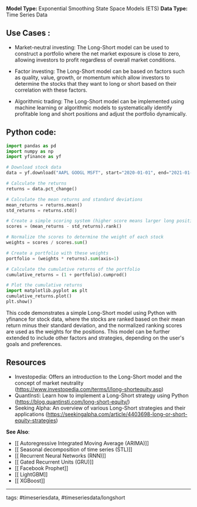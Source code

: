 **Model Type:**  Exponential Smoothing State Space Models (ETS)
**Data Type:**  Time Series Data

## Use Cases :

- Market-neutral investing: The Long-Short model can be used to construct a portfolio where the net market exposure is close to zero, allowing investors to profit regardless of overall market conditions.

- Factor investing: The Long-Short model can be based on factors such as quality, value, growth, or momentum which allow investors to determine the stocks that they want to long or short based on their correlation with these factors.

- Algorithmic trading: The Long-Short model can be implemented using machine learning or algorithmic models to systematically identify profitable long and short positions and adjust the portfolio dynamically.


## Python code: 

```python
import pandas as pd
import numpy as np
import yfinance as yf

# Download stock data
data = yf.download("AAPL GOOGL MSFT", start="2020-01-01", end="2021-01-01")['Close']

# Calculate the returns
returns = data.pct_change()

# Calculate the mean returns and standard deviations
mean_returns = returns.mean()
std_returns = returns.std()

# Create a simple scoring system (higher score means larger long position, lower score means larger short)
scores = (mean_returns - std_returns).rank()

# Normalize the scores to determine the weight of each stock
weights = scores / scores.sum()

# Create a portfolio with these weights
portfolio = (weights * returns).sum(axis=1)

# Calculate the cumulative returns of the portfolio
cumulative_returns = (1 + portfolio).cumprod()

# Plot the cumulative returns
import matplotlib.pyplot as plt
cumulative_returns.plot()
plt.show()
```

This code demonstrates a simple Long-Short model using Python with yfinance for stock data, where the stocks are ranked based on their mean return minus their standard deviation, and the normalized ranking scores are used as the weights for the positions. This model can be further extended to include other factors and strategies, depending on the user's goals and preferences.


## Resources

- Investopedia: Offers an introduction to the Long-Short model and the concept of market neutrality (https://www.investopedia.com/terms/l/long-shortequity.asp)
- QuantInsti: Learn how to implement a Long-Short strategy using Python (https://blog.quantinsti.com/long-short-equity/)
- Seeking Alpha: An overview of various Long-Short strategies and their applications (https://seekingalpha.com/article/4403698-long-or-short-equity-strategies)

**See Also**:

- [[ Autoregressive Integrated Moving Average (ARIMA)]]
- [[ Seasonal decomposition of time series (STL)]]
- [[ Recurrent Neural Networks (RNN)]]
- [[ Gated Recurrent Units (GRU)]]
- [[ Facebook Prophet]]
- [[ LightGBM]]
- [[ XGBoost]]

---
tags: #timeseriesdata, #timeseriesdata/longshort
